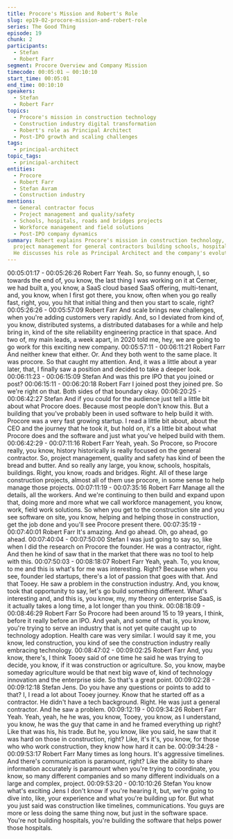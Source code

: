 ```yaml
---
title: Procore's Mission and Robert's Role
slug: ep19-02-procore-mission-and-robert-role
series: The Good Thing
episode: 19
chunk: 2
participants:
  - Stefan
  - Robert Farr
segment: Procore Overview and Company Mission
timecode: 00:05:01 – 00:10:10
start_time: 00:05:01
end_time: 00:10:10
speakers:
  - Stefan
  - Robert Farr
topics:
  - Procore's mission in construction technology
  - Construction industry digital transformation
  - Robert's role as Principal Architect
  - Post-IPO growth and scaling challenges
tags:
  - principal-architect
topic_tags:
  - principal-architect
entities:
  - Procore
  - Robert Farr
  - Stefan Avram
  - Construction industry
mentions:
  - General contractor focus
  - Project management and quality/safety
  - Schools, hospitals, roads and bridges projects
  - Workforce management and field solutions
  - Post-IPO company dynamics
summary: Robert explains Procore's mission in construction technology, focusing on
  project management for general contractors building schools, hospitals, and infrastructure.
  He discusses his role as Principal Architect and the company's evolution post-IPO.
---
```


00:05:01:17 - 00:05:26:26
Robert Farr
Yeah. So, so funny enough, I, so towards the end of, you know, the last thing I was working on it
at Cerner, we had built a, you know, a SaaS cloud based SaaS offering, multi-tenant, and, you
know, when I first got there, you know, often when you go really fast, right, you, you hit that
initial thing and then you start to scale, right?
00:05:26:26 - 00:05:57:09
Robert Farr
And scale brings new challenges, when you're adding customers very rapidly. And, so I deviated
from kind of, you know, distributed systems, a distributed databases for a while and help bring
in, kind of the site reliability engineering practice in that space. And two of, my main leads, a
week apart, in 2020 told me, hey, we are going to go work for this exciting new company.
00:05:57:11 - 00:06:11:21
Robert Farr
And neither knew that either. Or. And they both went to the same place. It was procore. So that
caught my attention. And, it was a little about a year later, that, I finally saw a position and
decided to take a deeper look.
00:06:11:23 - 00:06:15:09
Stefan
And was this pre IPO that you joined or post?
00:06:15:11 - 00:06:20:18
Robert Farr
I joined post they joined pre. So we're right on that. Both sides of that boundary okay.
00:06:20:25 - 00:06:42:27
Stefan
And if you could for the audience just tell a little bit about what Procore does. Because most
people don't know this. But a building that you've probably been in used software to help build it
with. Procore was a very fast growing startup. I read a little bit about, about the CEO and the
journey that he took it, but hold on, it's a little bit about what Procore does and the software and
just what you've helped build with them.
00:06:42:29 - 00:07:11:16
Robert Farr
Yeah, yeah. So Procore, so Procore really, you know, history historically is really focused on the
general contractor. So, project management, quality and safety has kind of been the bread and
butter. And so really any large, you know, schools, hospitals, buildings. Right, you know, roads
and bridges. Right. All of these large construction projects, almost all of them use procore, in
some sense to help manage those projects.
00:07:11:19 - 00:07:35:16
Robert Farr
Manage all the details, all the workers. And we're continuing to then build and expand upon that,
doing more and more what we call workforce management, you know, work, field work
solutions. So when you get to the construction site and you see software on site, you know,
helping and helping those in construction, get the job done and you'll see Procore present there.
00:07:35:19 - 00:07:40:01
Robert Farr
It's amazing. And go ahead. Oh, go ahead, go ahead.
00:07:40:04 - 00:07:50:00
Stefan
I was just going to say so, like when I did the research on Procore the founder. He was a
contractor, right. And then he kind of saw that in the market that there was no tool to help with
this.
00:07:50:03 - 00:08:18:07
Robert Farr
Yeah, yeah. To, you know, to me and this is what's for me was interesting. Right? Because
when you see, founder led startups, there's a lot of passion that goes with that. And that Tooey.
He saw a problem in the construction industry. And, you know, took that opportunity to say, let's
go build something different. What's interesting and, and this is, you know, my, my theory on
enterprise SaaS, is it actually takes a long time, a lot longer than you think.
00:08:18:09 - 00:08:46:29
Robert Farr
So Procore had been around 15 to 19 years, I think, before it really before an IPO. And yeah,
and some of that is, you know, you're trying to serve an industry that is not yet quite caught up
to technology adoption. Health care was very similar. I would say it me, you know, led
construction, you kind of see the construction industry really embracing technology.
00:08:47:02 - 00:09:02:25
Robert Farr
And, you know, there's, I think Tooey said of one time he said he was trying to decide, you know,
if it was construction or agriculture. So, you know, maybe someday agriculture would be that
next big wave of, kind of technology innovation and the enterprise side. So that's a great point.
00:09:02:28 - 00:09:12:18
Stefan
Jens. Do you have any questions or points to add to that? I, I read a lot about Tooey journey.
Know that he started off as a contractor. He didn't have a tech background. Right. He was just a
general contractor. And he saw a problem.
00:09:12:19 - 00:09:34:26
Robert Farr
Yeah. Yeah, yeah, he he was, you know, Tooey, you know, as I understand, you know, he was
the guy that came in and he framed everything up right? Like that was his, his trade. But he, you
know, like you said, he saw that it was hard on those in construction, right? Like, it's it's, you
know, for those who who work construction, they know how hard it can be.
00:09:34:28 - 00:09:53:17
Robert Farr
Many times as long hours. It's aggressive timelines. And there's communication is paramount,
right? Like the ability to share information accurately is paramount when you're trying to
coordinate, you know, so many different companies and so many different individuals on a large
and complex, project.
00:09:53:20 - 00:10:10:26
Stefan
You know what's exciting Jens I don't know if you're hearing it, but, we're going to dive into, like,
your experience and what you're building up for. But what you just said was construction like
timelines, communications. You guys are more or less doing the same thing now, but just in the
software space. You're not building hospitals, you're building the software that helps power
those hospitals.